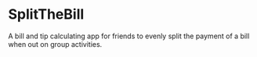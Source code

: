 # SplitTheBill
A bill and tip calculating app for friends to evenly split the payment of a bill when out on group activities.

